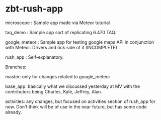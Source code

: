 zbt-rush-app
============

microscope    : Sample app made via Meteor tutorial

taq_demo      : Sample app sort of replicating 6.470 TAQ.

google_meteor : Sample app for testing google maps API in conjunction with Meteor. Drivers
and rick side of it (INCOMPLETE)

rush_app      : Self-explanatory.



Branches:

master: only for changes related to google_meteor

base_app: basically what we discussed yesterday at MV with the contributors being Charles, Kyle, Jeffrey, Alan.

activities: any changes, but focused on activities section of rush_app for now. 
Don't think will be of use in the near future, but has some code already.

